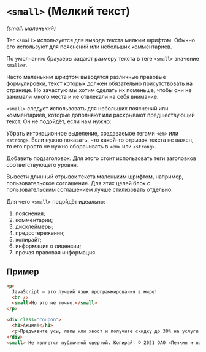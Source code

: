 # `<small>` (Мелкий текст)

_(small: маленький)_

Тег `<small>` используется для вывода текста мелким шрифтом. Обычно его используют для пояснений или небольших комментариев.

По умолчанию браузеры задают размеру текста в теге `<small>` значение `smaller`.

Часто маленьким шрифтом выводятся различные правовые формулировки, текст которых должен обязательно присутствовать на странице. Но зачастую мы хотим сделать их поменьше, чтобы они не занимали много места и не отвлекали на себя внимание.

`<small>` следует использовать для небольших пояснений или комментариев, которые дополняют или раскрывают предшествующий текст. Он не подойдёт, если нам нужно:

Убрать интонационное выделение, создаваемое тегами `<em>` или `<strong>`. Если нужно показать, что какой-то отрывок текста не важен, то его просто не нужно оборачивать в `<em>` или `<strong>`.

Добавить подзаголовок. Для этого стоит использовать теги заголовков соответствующего уровня.

Вывести длинный отрывок текста маленьким шрифтом, например, пользовательское соглашение. Для этих целей блок с пользовательским соглашением лучше стилизовать отдельно.

Для чего `<small>` подойдёт идеально:

1. пояснения;
2. комментарии;
3. дисклеймеры;
4. предостережения;
5. копирайт;
6. информация о лицензии;
7. прочая правовая информация.

## Пример

```html
<p>
  JavaScript — это лучший язык программирования в мире!
  <br />
  <small>Но это не точно.</small>
</p>

<div class="coupon">
  <h3>Акция!</h3>
  <p>Предъявите усы, лапы или хвост и получите скидку до 30% на услуги почтовых отправлений.</p>
</div>
<small> Не является публичной офертой. Копирайт © 2021 ОАО «Печкин и партнёры». Все права сохранены. </small>
```
